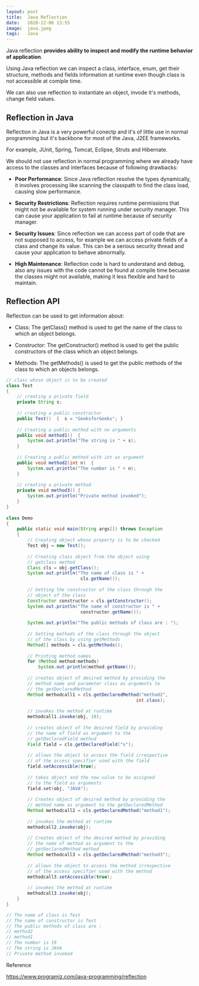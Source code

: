 ```yaml
---
layout: post
title:  Java Reflection
date:   2020-12-06 13:55
image:  java.jpeg
tags:   Java
---
```


Java reflection **provides ability to inspect and modify the runtime behavior of application**.

Using Java reflection we can inspect a class, interface, enum, get their structure, methods and fields information at runtime even though class is not accessible at comiple time.

We can also use reflection to instantiate an object, invode it's methods, change field values.

## Reflection in Java

Reflection in Java is a very powerful conectp and it's of little use in normal programming but it's backbone for most of the Java, J2EE frameworks.

For example, JUnit, Spring, Tomcat, Eclipse, Struts and Hibernate.

We should not use reflection in normal programming where we already have access to the classes and interfaces because of following drawbacks:

* **Poor Performance**: Since Java reflection resolve the types dynamically, it involves processing like scanning the classpath to find the class load, causing slow performance.

* **Security Restrictions**: Reflection requires runtime permissions that might not be available for system running under security manager. This can cause your application to fail at runtime because of security manager.

* **Security Issues**: Since reflection we can access part of code that are not supposed to access, for example we can access private fields of a class and change its value. This can be a serious security thread and cause your application to behave abnormally.

* **High Maintenance**: Reflection code is hard to understand and debug, also any issues with the code cannot be found at compile time becuase the classes might not available, making it less flexible and hard to maintain.

## Reflection API

Reflection can be used to get information about:

* Class: The getClass() method is used to get the name of the class to which an object belongs.

* Constructor: The getConstructor() method is used to get the public constructors of the class which an object belongs.
  
* Methods: The getMethods() is used to get the public methods of the class to which an objects belongs.

```java
// class whose object is to be created 
class Test 
{ 
    // creating a private field 
    private String s; 
  
    // creating a public constructor 
    public Test()  {  s = "GeeksforGeeks"; } 
  
    // Creating a public method with no arguments 
    public void method1()  { 
        System.out.println("The string is " + s); 
    } 
  
    // Creating a public method with int as argument 
    public void method2(int n)  { 
        System.out.println("The number is " + n); 
    } 
  
    // creating a private method 
    private void method3() { 
        System.out.println("Private method invoked"); 
    } 
} 
  
class Demo 
{ 
    public static void main(String args[]) throws Exception 
    { 
        // Creating object whose property is to be checked 
        Test obj = new Test(); 
  
        // Creating class object from the object using 
        // getclass method 
        Class cls = obj.getClass(); 
        System.out.println("The name of class is " + 
                            cls.getName()); 
  
        // Getting the constructor of the class through the 
        // object of the class 
        Constructor constructor = cls.getConstructor(); 
        System.out.println("The name of constructor is " + 
                            constructor.getName()); 
  
        System.out.println("The public methods of class are : "); 
  
        // Getting methods of the class through the object 
        // of the class by using getMethods 
        Method[] methods = cls.getMethods(); 
  
        // Printing method names 
        for (Method method:methods) 
            System.out.println(method.getName()); 
  
        // creates object of desired method by providing the 
        // method name and parameter class as arguments to 
        // the getDeclaredMethod 
        Method methodcall1 = cls.getDeclaredMethod("method2", 
                                                 int.class); 
  
        // invokes the method at runtime 
        methodcall1.invoke(obj, 19); 
  
        // creates object of the desired field by providing 
        // the name of field as argument to the  
        // getDeclaredField method 
        Field field = cls.getDeclaredField("s"); 
  
        // allows the object to access the field irrespective 
        // of the access specifier used with the field 
        field.setAccessible(true); 
  
        // takes object and the new value to be assigned 
        // to the field as arguments 
        field.set(obj, "JAVA"); 
  
        // Creates object of desired method by providing the 
        // method name as argument to the getDeclaredMethod 
        Method methodcall2 = cls.getDeclaredMethod("method1"); 
  
        // invokes the method at runtime 
        methodcall2.invoke(obj); 
  
        // Creates object of the desired method by providing 
        // the name of method as argument to the  
        // getDeclaredMethod method 
        Method methodcall3 = cls.getDeclaredMethod("method3"); 
  
        // allows the object to access the method irrespective  
        // of the access specifier used with the method 
        methodcall3.setAccessible(true); 
  
        // invokes the method at runtime 
        methodcall3.invoke(obj); 
    } 
} 

// The name of class is Test
// The name of constructor is Test
// The public methods of class are : 
// method2
// method1
// The number is 19
// The string is JAVA
// Private method invoked
```

Reference

<https://www.programiz.com/java-programming/reflection>